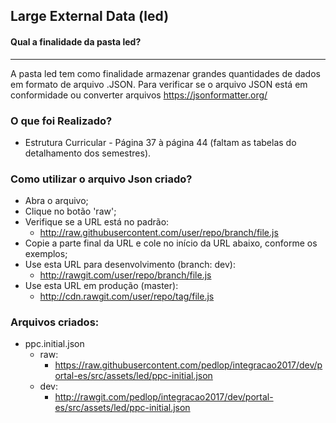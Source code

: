 ## Large External Data (led)

#### Qual a finalidade da pasta led?
----
A pasta led tem como finalidade armazenar grandes quantidades de dados em formato de arquivo .JSON.
Para verificar se o arquivo JSON está em conformidade ou converter arquivos https://jsonformatter.org/

### O que foi Realizado?
* Estrutura Curricular - Página 37 à página 44 (faltam as tabelas do detalhamento dos semestres).

### Como utilizar o arquivo Json criado?
* Abra o arquivo;
* Clique no botão 'raw';
* Verifique se a URL está no padrão:
  * http://raw.githubusercontent.com/user/repo/branch/file.js
* Copie a parte final da URL e cole no início da URL abaixo, conforme os exemplos;
* Use esta URL para desenvolvimento (branch: dev):
  * http://rawgit.com/user/repo/branch/file.js
* Use esta URL em produção (master):
  * http://cdn.rawgit.com/user/repo/tag/file.js

### Arquivos criados:
* ppc.initial.json
  * raw:
    * https://raw.githubusercontent.com/pedlop/integracao2017/dev/portal-es/src/assets/led/ppc-initial.json
  * dev:
    * http://rawgit.com/pedlop/integracao2017/dev/portal-es/src/assets/led/ppc-initial.json
